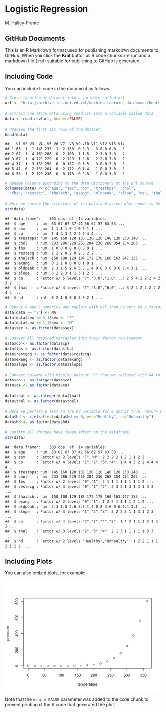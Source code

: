 Logistic Regression
================
M. Halley-Frame

## GitHub Documents

This is an R Markdown format used for publishing markdown documents to
GitHub. When you click the **Knit** button all R code chunks are run and
a markdown file (.md) suitable for publishing to GitHub is generated.

## Including Code

You can include R code in the document as follows:

``` r
# Store location of dataset into a variable called url
url <- "http://archive.ics.uci.edu/ml/machine-learning-databases/heart-disease/processed.cleveland.data"

# Extract and store data using read.csv into a variable called data
data <- read.csv(url, header=FALSE)

# Preview the first six rows of the dataset
head(data)
```

    ##   V1 V2 V3  V4  V5 V6 V7  V8 V9 V10 V11 V12 V13 V14
    ## 1 63  1  1 145 233  1  2 150  0 2.3   3 0.0 6.0   0
    ## 2 67  1  4 160 286  0  2 108  1 1.5   2 3.0 3.0   2
    ## 3 67  1  4 120 229  0  2 129  1 2.6   2 2.0 7.0   1
    ## 4 37  1  3 130 250  0  0 187  0 3.5   3 0.0 3.0   0
    ## 5 41  0  2 130 204  0  2 172  0 1.4   1 0.0 3.0   0
    ## 6 56  1  2 120 236  0  0 178  0 0.8   1 0.0 3.0   0

``` r
# Rename columns according to the data dictionary at the url source
colnames(data) <- c("age", "sex", "cp", "trestbps", "chol",
  "fbs", "restecg", "thalach", "exang", "oldpeak", "slope", "ca", "thal", "hd")

# Here we review the structure of the data and assess what needs to be cleaned up to the correct data type
str(data)
```

    ## 'data.frame':    303 obs. of  14 variables:
    ##  $ age     : num  63 67 67 37 41 56 62 57 63 53 ...
    ##  $ sex     : num  1 1 1 1 0 1 0 0 1 1 ...
    ##  $ cp      : num  1 4 4 3 2 2 4 4 4 4 ...
    ##  $ trestbps: num  145 160 120 130 130 120 140 120 130 140 ...
    ##  $ chol    : num  233 286 229 250 204 236 268 354 254 203 ...
    ##  $ fbs     : num  1 0 0 0 0 0 0 0 0 1 ...
    ##  $ restecg : num  2 2 2 0 2 0 2 0 2 2 ...
    ##  $ thalach : num  150 108 129 187 172 178 160 163 147 155 ...
    ##  $ exang   : num  0 1 1 0 0 0 0 1 0 1 ...
    ##  $ oldpeak : num  2.3 1.5 2.6 3.5 1.4 0.8 3.6 0.6 1.4 3.1 ...
    ##  $ slope   : num  3 2 2 3 1 1 3 1 2 3 ...
    ##  $ ca      : Factor w/ 5 levels "?","0.0","1.0",..: 2 5 4 2 2 2 4 2 3 2 ...
    ##  $ thal    : Factor w/ 4 levels "?","3.0","6.0",..: 3 2 4 2 2 2 2 2 4 4 ...
    ##  $ hd      : int  0 2 1 0 0 0 3 0 2 1 ...

``` r
# Remove 0 and 1 numerics and replace with M/F then convert to a factor
data[data == "?"] <- NA
data[data$sex == 0,]$sex <- "F"
data[data$sex == 1,]$sex <- "M"
data$sex <- as.factor(data$sex)

# Convert all required variables into their factor requirement
data$cp <- as.factor(data$cp)
data$fbs <- as.factor(data$fbs)
data$restecg <- as.factor(data$restecg)
data$exang <- as.factor(data$exang)
data$slope <- as.factor(data$slope)

# Convert columns with missing data or "?" that we replaced with NA to ints first then factors
data$ca <- as.integer(data$ca)
data$ca <- as.factor(data$ca)

data$thal <- as.integer(data$thal)
data$thal <- as.factor(data$thal)

# Here we perform a test on the hd variable for 0 and if true, return healthy, else unhealthy
data$hd <- ifelse(test=data$hd == 0, yes="Healthy", no="Unhealthy")
data$hd <- as.factor(data$hd)

# Confirm all changes have taken effect on the dataframe
str(data)
```

    ## 'data.frame':    303 obs. of  14 variables:
    ##  $ age     : num  63 67 67 37 41 56 62 57 63 53 ...
    ##  $ sex     : Factor w/ 2 levels "F","M": 2 2 2 2 1 2 1 1 2 2 ...
    ##  $ cp      : Factor w/ 4 levels "1","2","3","4": 1 4 4 3 2 2 4 4 4 4 ...
    ##  $ trestbps: num  145 160 120 130 130 120 140 120 130 140 ...
    ##  $ chol    : num  233 286 229 250 204 236 268 354 254 203 ...
    ##  $ fbs     : Factor w/ 2 levels "0","1": 2 1 1 1 1 1 1 1 1 2 ...
    ##  $ restecg : Factor w/ 3 levels "0","1","2": 3 3 3 1 3 1 3 1 3 3 ...
    ##  $ thalach : num  150 108 129 187 172 178 160 163 147 155 ...
    ##  $ exang   : Factor w/ 2 levels "0","1": 1 2 2 1 1 1 1 2 1 2 ...
    ##  $ oldpeak : num  2.3 1.5 2.6 3.5 1.4 0.8 3.6 0.6 1.4 3.1 ...
    ##  $ slope   : Factor w/ 3 levels "1","2","3": 3 2 2 3 1 1 3 1 2 3 ...
    ##  $ ca      : Factor w/ 4 levels "2","3","4","5": 1 4 3 1 1 1 3 1 2 1 ...
    ##  $ thal    : Factor w/ 3 levels "2","3","4": 2 1 3 1 1 1 1 1 3 3 ...
    ##  $ hd      : Factor w/ 2 levels "Healthy","Unhealthy": 1 2 2 1 1 1 2 1 2 2 ...

## Including Plots

You can also embed plots, for example:

![](logistic-regression_files/figure-gfm/pressure-1.png)<!-- -->

Note that the `echo = FALSE` parameter was added to the code chunk to
prevent printing of the R code that generated the plot.
